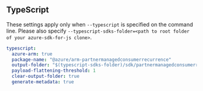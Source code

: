## TypeScript

These settings apply only when `--typescript` is specified on the command line.
Please also specify `--typescript-sdks-folder=<path to root folder of your azure-sdk-for-js clone>`.

``` yaml $(typescript)
typescript:
  azure-arm: true
  package-name: "@azure/arm-partnermanagedconsumerrecurrence"
  output-folder: "$(typescript-sdks-folder)/sdk/partnermanagedconsumerrecurrence/arm-partnermanagedconsumerrecurrence"
  payload-flattening-threshold: 1
  clear-output-folder: true
  generate-metadata: true
```
